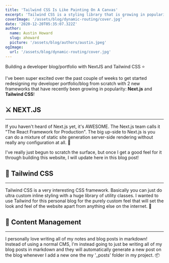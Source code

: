 ```yaml
---
title: 'Tailwind CSS Is Like Painting On A Canvas'
excerpt: 'Tailwind CSS is a styling library that is growing in popularity. Imagine painting on a canvas, but for web pages! 🤯'
coverImage: '/assets/blog/dynamic-routing/cover.jpg'
date: '2020-12-20T05:35:07.322Z'
author:
  name: Austin Howard
  slug: ahoward
  picture: '/assets/blog/authors/austin.jpeg'
ogImage:
  url: '/assets/blog/dynamic-routing/cover.jpg'
---
```


Building a developer blog/portfolio with NextJS and Tailwind CSS ⭐️

I've been super excited over the past couple of weeks to get started redesigning my developer portfolio/blog
from scratch with 2 new frameworks that have recently been growing in popularity: **Next.js** and **Tailwind CSS**!

## ⚔️ NEXT.JS
---

If you haven't heard of Next.js yet, it's AWESOME. The Next.js team calls it "The React Framework for Production". The big up-side to Next.js is you can do a mixture of static site generation server-side rendering without really any configuration at all. 🤯

I've really just begun to scratch the surface, but once I get a good feel for it through building this website, I will update here in this blog post!

## 💨 Tailwind CSS
---

Tailwind CSS is a very interesting CSS framework. Basically you can just do ultra custom inline styling with a huge library of utility classes. I wanted to use Tailwind for this personal blog for the purely custom feel that will set the look and feel of the website apart from anything else on the internet. 💎

## 📸 Content Management
---

I personally love writing all of my notes and blog posts in markdown! Instead of using a normal CMS, I'm instead going to just be writing all of my blog posts in markdown and they will automatically generate a new post on the blog whenever I add a new one the my '_posts' folder in my project. 📦
